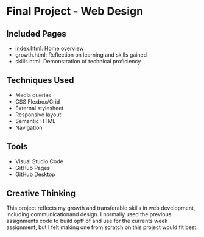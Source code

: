 # Final Project - Web Design

## Included Pages
- index.html: Home overview
- growth.html: Reflection on learning and skills gained
- skills.html: Demonstration of technical proficiency

## Techniques Used
- Media queries
- CSS Flexbox/Grid
- External stylesheet
- Responsive layout
- Semantic HTML
- Navigation

## Tools
- Visual Studio Code
- GitHub Pages
- GitHub Desktop

## Creative Thinking
This project reflects my growth and transferable skills in web development, including communicationand design. I normally used the previous assignments code to build opff of and use for the currents week assignment, but I felt making one from scratch on this project would fit best.
